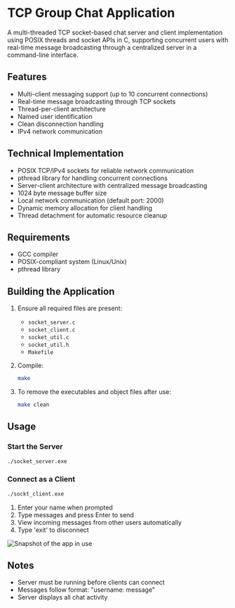 # TCP Group Chat Application

A multi-threaded TCP socket-based chat server and client implementation using POSIX threads and socket APIs in C, supporting concurrent users with real-time message broadcasting through a centralized server in a command-line interface.

## Features

- Multi-client messaging support (up to 10 concurrent connections)
- Real-time message broadcasting through TCP sockets
- Thread-per-client architecture
- Named user identification
- Clean disconnection handling
- IPv4 network communication

## Technical Implementation

- POSIX TCP/IPv4 sockets for reliable network communication
- pthread library for handling concurrent connections
- Server-client architecture with centralized message broadcasting
- 1024 byte message buffer size
- Local network communication (default port: 2000)
- Dynamic memory allocation for client handling
- Thread detachment for automatic resource cleanup

## Requirements

- GCC compiler
- POSIX-compliant system (Linux/Unix)
- pthread library

## Building the Application

1. Ensure all required files are present:
   - `socket_server.c`
   - `socket_client.c`
   - `socket_util.c`
   - `socket_util.h`
   - `Makefile`

2. Compile:
   ```bash
   make
   ```

3. To remove the executables and object files after use:
   ```bash
   make clean
   ```

## Usage

### Start the Server
```bash
./socket_server.exe
```

### Connect as a Client
```bash
./sockt_client.exe
```

1. Enter your name when prompted
2. Type messages and press Enter to send
3. View incoming messages from other users automatically
4. Type 'exit' to disconnect

![Snapshot of the app in use](https://github.com/user-attachments/assets/8c99ceb2-ad17-4b87-a265-0eea825aa6fb)

## Notes

- Server must be running before clients can connect
- Messages follow format: "username: message"
- Server displays all chat activity

